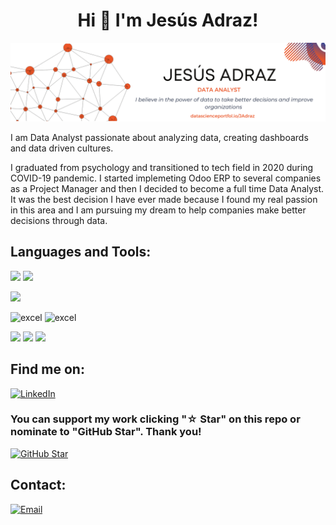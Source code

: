 <h1 align="center">Hi 👋 I'm Jesús Adraz!</h1>

![myimagen](/res/cover.png)

I am Data Analyst passionate about analyzing data, creating dashboards and data driven cultures.

I graduated from psychology and transitioned to tech field in 2020 during COVID-19 pandemic. I started implemeting Odoo ERP to several companies as a Project Manager and then I decided to become a full time Data Analyst. It was the best decision I have ever made because I found my real passion in this area and I am pursuing my dream to help companies make better decisions through data.

<h2 align="left">Languages and Tools:</h2>

<p align="left"> <a> <img src="https://img.shields.io/badge/Notion-000000.svg?style=for-the-badge&logo=Notion&logoColor=white"/> </a> <a> <img src="https://img.shields.io/badge/Asana-273347.svg?style=for-the-badge&logo=Asana&logoColor=white"/> </a>

<p align="left"> <a> <img src="https://img.shields.io/badge/Microsoft%20Excel-217346.svg?style=for-the-badge&logo=Microsoft-Excel&logoColor=white"/> </a> <a>

<p align="left"> <a> <img src="https://img.shields.io/badge/Git-F05032.svg?style=for-the-badge&logo=Git&logoColor=white" alt="excel"/> </a> <img src="https://img.shields.io/badge/GitHub-181717.svg?style=for-the-badge&logo=GitHub&logoColor=white"alt="excel"/> </a> </p>

<p align="left"> <a> <img src="https://img.shields.io/badge/Python-3776AB.svg?style=for-the-badge&logo=Python&logoColor=white"/> </a> <img src="https://img.shields.io/badge/PostgreSQL-4169E1.svg?style=for-the-badge&logo=PostgreSQL&logoColor=white"/> </a> <a> <img src="https://img.shields.io/badge/MongoDB-47A248.svg?style=for-the-badge&logo=MongoDB&logoColor=white"/> </a> 

<h2 align="left">Find me on:</h2>

[![LinkedIn](https://img.shields.io/badge/LinkedIn-Jesus_Adraz-0077B5?style=for-the-badge&logo=linkedin&logoColor=white&labelColor=101010)](https://www.linkedin.com/in/jesus-adraz)

### You can support my work clicking "☆ Star" on this repo or nominate to "GitHub Star". Thank you!

[![GitHub Star](https://img.shields.io/badge/GitHub-Nominate_to_star-yellow?style=for-the-badge&logo=github&logoColor=white&labelColor=101010)](https://stars.github.com/nominate/)

## Contact:

[![Email](https://img.shields.io/badge/jesus.adraz@eazychart.dev-D14836?style=for-the-badge&logo=gmail&logoColor=white&labelColor=101010)](mailto:jesus.adraz@eazychart.dev)

<!---
JAdraz/JAdraz is a ✨ special ✨ repository because its `README.md` (this file) appears on your GitHub profile.
You can click the Preview link to take a look at your changes.
--->
